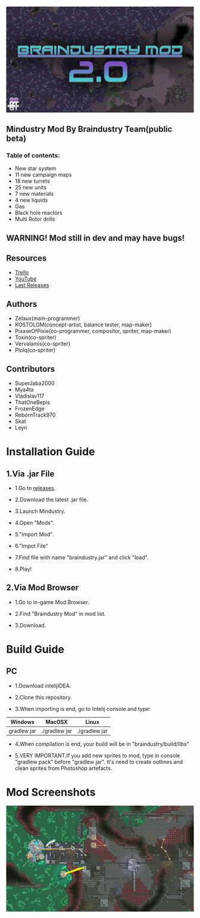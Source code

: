 ![alt tag]( https://github.com/pixaxeofpixie/pictures/blob/main/btposter.png?raw=true)
## Mindustry Mod By Braindustry Team(public beta)

### Table of contents:
- New star system
- 11 new campaign maps
- 18 new turrets
- 25 new units
- 7 new materials
- 4 new liquids
- Gas 
- Black hole reactors
- Multi Rotor drills

## WARNING! Mod still in dev and may have bugs!

## Resources
- [Trello](https://trello.com/b/raByco4v/braindustry-trello)
- [YouTube](https://www.youtube.com/channel/UCIN35lW7fC3tXcNDd-Ip7Pw/videos)
- [Last Releases](https://github.com/pixaxeofpixie/Braindustry-Mod/releases)

## Authors
- Zelaux(main-programmer)
- KOSTOLOM(concept-artist, balance tester, map-maker)
- PixaxeOfPixie(co-programmer, compositor, spriter, map-maker)
- Toxin(co-spriter)
- Vervalamis(co-spriter)
- Plolq(co-spriter)

## Contributors
- SuperJaba2000
- Mya4ta
- Vladislav117
- ThatOneBepis
- FrozenEdge
- RebornTrack970
- Skat
- Leyn

# Installation Guide
## 1.Via .jar File
* 1.Go to [releases]( https://github.com/pixaxeofpixie/Braindustry-Mod/releases ).

* 2.Download the latest .jar file.

* 3.Launch Mindustry.

* 4.Open "Mods".

* 5."Import Mod".

* 6."Impot File"

* 7.Find file with name "braindustry.jar" and click "load".

* 8.Play!

## 2.Via Mod Browser
* 1.Go to in-game Mod Browser.

* 2.Find "Braindustry Mod" in mod list.

* 3.Download.  

# Build Guide

## PC

* 1.Download intelijIDEA.

* 2.Clone this repository.

* 3.When importing is end, go to Intelij console and type:

Windows      |  MacOSX       | Linux
------------ | ------------- | -------------
gradlew jar  | ./gradlew jar | ./gradlew jar

* 4.When compilation is end, your build will be in "braindustry/build/libs"

* 5.VERY IMPORTANT.If you add new sprites to mod, type in console "gradlew pack" before "gradlew jar". It's need to create outlines and clean sprites from Photoshop artefacts.

# Mod Screenshots

![a](https://github.com/pixaxeofpixie/pictures/blob/main/screen2.png?raw=true)
